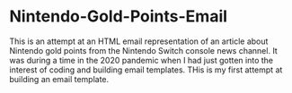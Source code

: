 # Nintendo-Gold-Points-Email
This is an attempt at an HTML email representation of an article about Nintendo gold points from the Nintendo Switch console news channel.
It was during a time in the 2020 pandemic when I had just gotten into the interest of coding and building email templates.
THis is my first attempt at building an email template. 
